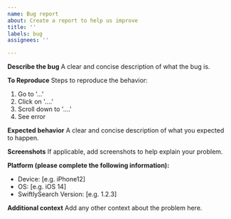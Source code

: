 ```yaml
---
name: Bug report
about: Create a report to help us improve
title: ''
labels: bug
assignees: ''

---
```


<!--
Please make sure you are on the latest version before submitting a bug report!
-->

**Describe the bug**
A clear and concise description of what the bug is.

**To Reproduce**
Steps to reproduce the behavior:
1. Go to '...'
2. Click on '....'
3. Scroll down to '....'
4. See error

**Expected behavior**
A clear and concise description of what you expected to happen.

**Screenshots**
If applicable, add screenshots to help explain your problem.

**Platform (please complete the following information):**
 - Device: [e.g. iPhone12]
 - OS: [e.g. iOS 14]
 - SwiftlySearch Version: [e.g. 1.2.3]

**Additional context**
Add any other context about the problem here.
